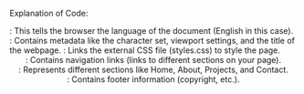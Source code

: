 Explanation of Code:
<html lang="en">: This tells the browser the language of the document (English in this case).
<head>: Contains metadata like the character set, viewport settings, and the title of the webpage.
<link rel="stylesheet" href="../styles/styles.css">: Links the external CSS file (styles.css) to style the page.
<header>: Contains navigation links (links to different sections on your page).
<section>: Represents different sections like Home, About, Projects, and Contact.
<footer>: Contains footer information (copyright, etc.).
